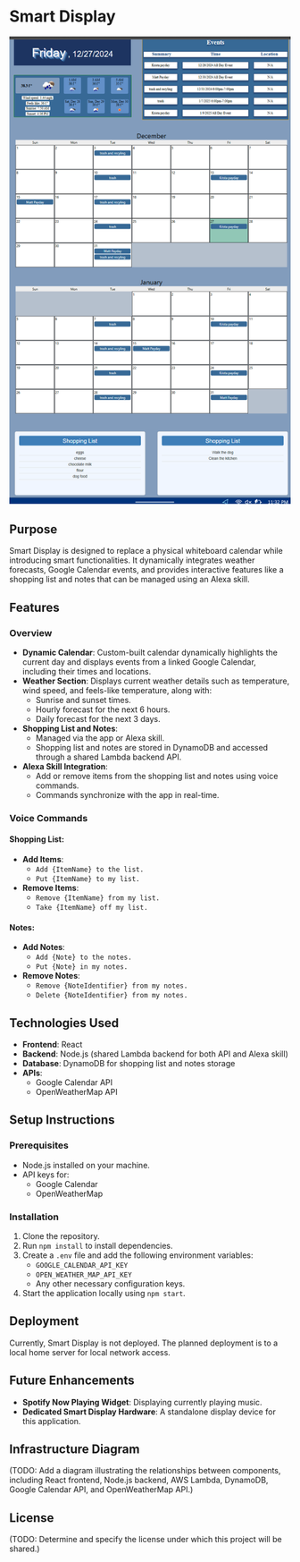 # Smart Display
![Smart Display](./assets/smart_display.png)
## Purpose
Smart Display is designed to replace a physical whiteboard calendar while introducing smart functionalities. It dynamically integrates weather forecasts, Google Calendar events, and provides interactive features like a shopping list and notes that can be managed using an Alexa skill.

## Features

### Overview
- **Dynamic Calendar**: Custom-built calendar dynamically highlights the current day and displays events from a linked Google Calendar, including their times and locations.
- **Weather Section**: Displays current weather details such as temperature, wind speed, and feels-like temperature, along with:
  - Sunrise and sunset times.
  - Hourly forecast for the next 6 hours.
  - Daily forecast for the next 3 days.
- **Shopping List and Notes**: 
  - Managed via the app or Alexa skill.
  - Shopping list and notes are stored in DynamoDB and accessed through a shared Lambda backend API.
- **Alexa Skill Integration**:
  - Add or remove items from the shopping list and notes using voice commands.
  - Commands synchronize with the app in real-time.

### Voice Commands

#### Shopping List:
- **Add Items**:
  - `Add {ItemName} to the list.`
  - `Put {ItemName} to my list.`
- **Remove Items**:
  - `Remove {ItemName} from my list.`
  - `Take {ItemName} off my list.`

#### Notes:
- **Add Notes**:
  - `Add {Note} to the notes.`
  - `Put {Note} in my notes.`
- **Remove Notes**:
  - `Remove {NoteIdentifier} from my notes.`
  - `Delete {NoteIdentifier} from my notes.`

## Technologies Used
- **Frontend**: React
- **Backend**: Node.js (shared Lambda backend for both API and Alexa skill)
- **Database**: DynamoDB for shopping list and notes storage
- **APIs**:
  - Google Calendar API
  - OpenWeatherMap API

## Setup Instructions

### Prerequisites
- Node.js installed on your machine.
- API keys for:
  - Google Calendar
  - OpenWeatherMap

### Installation
1. Clone the repository.
2. Run `npm install` to install dependencies.
3. Create a `.env` file and add the following environment variables:
   - `GOOGLE_CALENDAR_API_KEY`
   - `OPEN_WEATHER_MAP_API_KEY`
   - Any other necessary configuration keys.
4. Start the application locally using `npm start`.

## Deployment
Currently, Smart Display is not deployed. The planned deployment is to a local home server for local network access.

## Future Enhancements
- **Spotify Now Playing Widget**: Displaying currently playing music.
- **Dedicated Smart Display Hardware**: A standalone display device for this application.

## Infrastructure Diagram
(TODO: Add a diagram illustrating the relationships between components, including React frontend, Node.js backend, AWS Lambda, DynamoDB, Google Calendar API, and OpenWeatherMap API.)

## License
(TODO: Determine and specify the license under which this project will be shared.)

